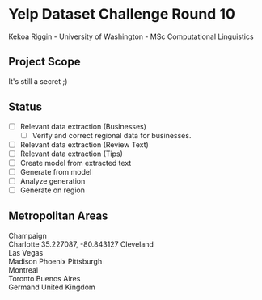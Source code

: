 # Yelp Dataset Challenge Round 10

Kekoa Riggin - University of Washington - MSc Computational Linguistics

## Project Scope

It's still a secret ;)

## Status


- [ ] Relevant data extraction (Businesses)
  - [ ] Verify and correct regional data for businesses.
- [ ] Relevant data extraction (Review Text)
- [ ] Relevant data extraction (Tips)
- [ ] Create model from extracted text
- [ ] Generate from model
- [ ] Analyze generation
- [ ] Generate on region

## Metropolitan Areas

Champaign	
Charlotte	35.227087, -80.843127
Cleveland	
Las Vegas	
Madison	
Phoenix	
Pittsburgh	
Montreal	
Toronto	
Buenos Aires	
Germand	
United Kingdom	
